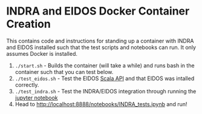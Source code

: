 # INDRA and EIDOS Docker Container Creation
This contains code and instructions for standing up a container with INDRA and EIDOS installed such that the test scripts and notebooks can run.  It only assumes Docker is installed.


1. `./start.sh` - Builds the container (will take a while) and runs bash in the container such that you can test below.
2. `./test_eidos.sh` - Test the EIDOS [Scala API](https://github.com/WorldModelers/Integration/blob/master/Reports/Eidos-Setup-Report.md#scala-api) and that EIDOS was intalled correctly.
3. `./test_indra.sh` - Test the INDRA/EIDOS integration through running the [jupyter notebook](https://github.com/WorldModelers/Integration/blob/master/Notebooks/INDRA_tests.ipynb)
4.  Head to [http://localhost:8888/notebooks/INDRA_tests.ipynb](http://localhost:8888/notebooks/INDRA_tests.ipynb) and run!